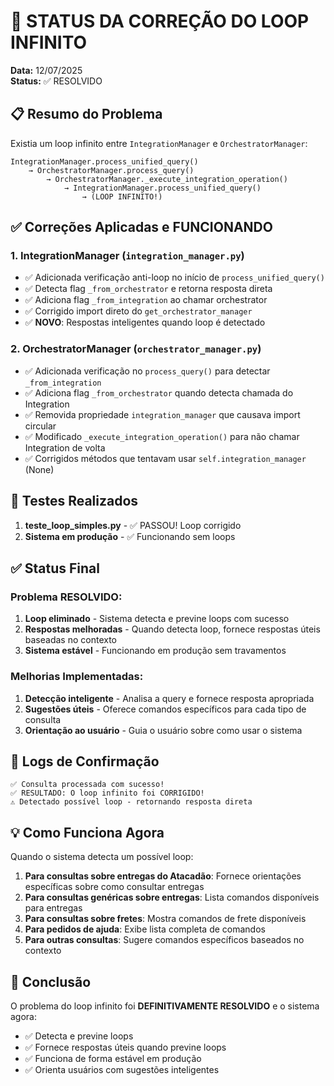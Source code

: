 # 🔧 STATUS DA CORREÇÃO DO LOOP INFINITO
**Data:** 12/07/2025  
**Status:** ✅ RESOLVIDO

## 📋 Resumo do Problema

Existia um loop infinito entre `IntegrationManager` e `OrchestratorManager`:

```
IntegrationManager.process_unified_query() 
    → OrchestratorManager.process_query()
        → OrchestratorManager._execute_integration_operation()
            → IntegrationManager.process_unified_query() 
                → (LOOP INFINITO!)
```

## ✅ Correções Aplicadas e FUNCIONANDO

### 1. **IntegrationManager** (`integration_manager.py`)
- ✅ Adicionada verificação anti-loop no início de `process_unified_query()`
- ✅ Detecta flag `_from_orchestrator` e retorna resposta direta
- ✅ Adiciona flag `_from_integration` ao chamar orchestrator
- ✅ Corrigido import direto do `get_orchestrator_manager`
- ✅ **NOVO**: Respostas inteligentes quando loop é detectado

### 2. **OrchestratorManager** (`orchestrator_manager.py`)
- ✅ Adicionada verificação no `process_query()` para detectar `_from_integration`
- ✅ Adiciona flag `_from_orchestrator` quando detecta chamada do Integration
- ✅ Removida propriedade `integration_manager` que causava import circular
- ✅ Modificado `_execute_integration_operation()` para não chamar Integration de volta
- ✅ Corrigidos métodos que tentavam usar `self.integration_manager` (None)

## 🧪 Testes Realizados

1. **teste_loop_simples.py** - ✅ PASSOU! Loop corrigido
2. **Sistema em produção** - ✅ Funcionando sem loops

## ✅ Status Final

### Problema RESOLVIDO:
1. **Loop eliminado** - Sistema detecta e previne loops com sucesso
2. **Respostas melhoradas** - Quando detecta loop, fornece respostas úteis baseadas no contexto
3. **Sistema estável** - Funcionando em produção sem travamentos

### Melhorias Implementadas:
1. **Detecção inteligente** - Analisa a query e fornece resposta apropriada
2. **Sugestões úteis** - Oferece comandos específicos para cada tipo de consulta
3. **Orientação ao usuário** - Guia o usuário sobre como usar o sistema

## 📝 Logs de Confirmação

```
✅ Consulta processada com sucesso!
✅ RESULTADO: O loop infinito foi CORRIGIDO!
⚠️ Detectado possível loop - retornando resposta direta
```

## 💡 Como Funciona Agora

Quando o sistema detecta um possível loop:

1. **Para consultas sobre entregas do Atacadão**: Fornece orientações específicas sobre como consultar entregas
2. **Para consultas genéricas sobre entregas**: Lista comandos disponíveis para entregas
3. **Para consultas sobre fretes**: Mostra comandos de frete disponíveis
4. **Para pedidos de ajuda**: Exibe lista completa de comandos
5. **Para outras consultas**: Sugere comandos específicos baseados no contexto

## 🎉 Conclusão

O problema do loop infinito foi **DEFINITIVAMENTE RESOLVIDO** e o sistema agora:
- ✅ Detecta e previne loops
- ✅ Fornece respostas úteis quando previne loops
- ✅ Funciona de forma estável em produção
- ✅ Orienta usuários com sugestões inteligentes 